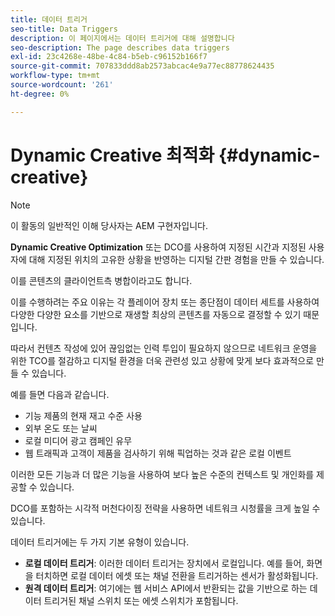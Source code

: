 ```yaml
---
title: 데이터 트리거
seo-title: Data Triggers
description: 이 페이지에서는 데이터 트리거에 대해 설명합니다
seo-description: The page describes data triggers
exl-id: 23c4268e-48be-4c84-b5eb-c96152b166f7
source-git-commit: 707833ddd8ab2573abcac4e9a77ec88778624435
workflow-type: tm+mt
source-wordcount: '261'
ht-degree: 0%

---
```


# Dynamic Creative 최적화 {#dynamic-creative}

>[!NOTE]
>
>이 활동의 일반적인 이해 당사자는 AEM 구현자입니다.

**Dynamic Creative Optimization** 또는 DCO를 사용하여 지정된 시간과 지정된 사용자에 대해 지정된 위치의 고유한 상황을 반영하는 디지털 간판 경험을 만들 수 있습니다.

이를 콘텐츠의 클라이언트측 병합이라고도 합니다.

이를 수행하려는 주요 이유는 각 플레이어 장치 또는 종단점이 데이터 세트를 사용하여 다양한 다양한 요소를 기반으로 재생할 최상의 콘텐츠를 자동으로 결정할 수 있기 때문입니다.

따라서 컨텐츠 작성에 있어 끊임없는 인력 투입이 필요하지 않으므로 네트워크 운영을 위한 TCO를 절감하고 디지털 환경을 더욱 관련성 있고 상황에 맞게 보다 효과적으로 만들 수 있습니다.

예를 들면 다음과 같습니다.

* 기능 제품의 현재 재고 수준 사용
* 외부 온도 또는 날씨
* 로컬 미디어 광고 캠페인 유무
* 웹 트래픽과 고객이 제품을 검사하기 위해 픽업하는 것과 같은 로컬 이벤트

이러한 모든 기능과 더 많은 기능을 사용하여 보다 높은 수준의 컨텍스트 및 개인화를 제공할 수 있습니다.

DCO를 포함하는 시각적 머천다이징 전략을 사용하면 네트워크 시청률을 크게 높일 수 있습니다.

데이터 트리거에는 두 가지 기본 유형이 있습니다.

* **로컬 데이터 트리거**: 이러한 데이터 트리거는 장치에서 로컬입니다. 예를 들어, 화면을 터치하면 로컬 데이터 에셋 또는 채널 전환을 트리거하는 센서가 활성화됩니다.
* **원격 데이터 트리거**: 여기에는 웹 서비스 API에서 반환되는 값을 기반으로 하는 데이터 트리거된 채널 스위치 또는 에셋 스위치가 포함됩니다.
